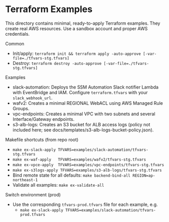 # Terraform Examples

This directory contains minimal, ready-to-apply Terraform examples. They create real AWS resources. Use a sandbox account and proper AWS credentials.

Common
- Init/apply: `terraform init && terraform apply -auto-approve [-var-file=./tfvars-stg.tfvars]`
- Destroy: `terraform destroy -auto-approve [-var-file=./tfvars-stg.tfvars]`

Examples
- slack-automation: Deploys the SSM Automation Slack notifier Lambda with EventBridge and IAM. Configure `terraform.tfvars` with your `slack_webhook_url`.
- wafv2: Creates a minimal REGIONAL WebACL using AWS Managed Rule Groups.
- vpc-endpoints: Creates a minimal VPC with two subnets and several Interface/Gateway endpoints.
- s3-alb-logs: Creates an S3 bucket for ALB access logs (policy not included here; see docs/templates/s3-alb-logs-bucket-policy.json).

Makefile shortcuts (from repo root)
- `make ex-slack-apply TFVARS=examples/slack-automation/tfvars-stg.tfvars`
- `make ex-waf-apply   TFVARS=examples/wafv2/tfvars-stg.tfvars`
- `make ex-vpce-apply  TFVARS=examples/vpc-endpoints/tfvars-stg.tfvars`
- `make ex-s3logs-apply TFVARS=examples/s3-alb-logs/tfvars-stg.tfvars`
 - Bind remote state for all defaults: `make backend-bind-all REGION=ap-northeast-1`
 - Validate all examples: `make ex-validate-all`

Switch environment (prod)
- Use the corresponding `tfvars-prod.tfvars` file for each example, e.g.
  - `make ex-slack-apply TFVARS=examples/slack-automation/tfvars-prod.tfvars`
